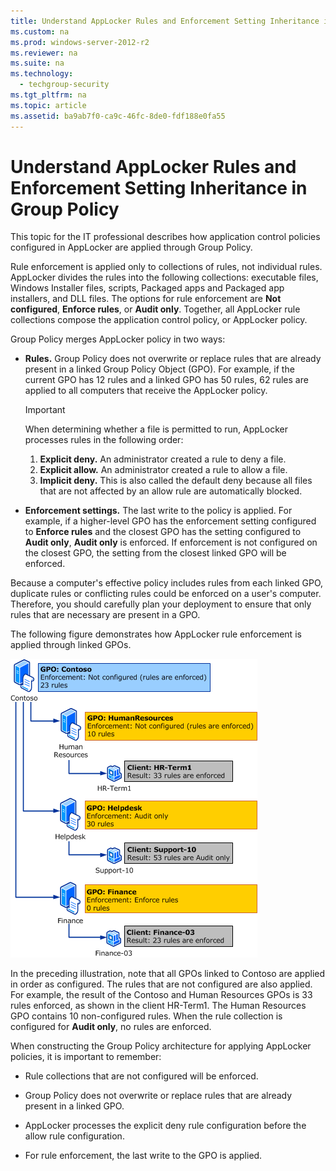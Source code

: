 ```yaml
---
title: Understand AppLocker Rules and Enforcement Setting Inheritance in Group Policy
ms.custom: na
ms.prod: windows-server-2012-r2
ms.reviewer: na
ms.suite: na
ms.technology: 
  - techgroup-security
ms.tgt_pltfrm: na
ms.topic: article
ms.assetid: ba9ab7f0-ca9c-46fc-8de0-fdf188e0fa55
---
```

# Understand AppLocker Rules and Enforcement Setting Inheritance in Group Policy
This topic for the IT professional describes how application control policies configured in AppLocker are applied through Group Policy.

Rule enforcement is applied only to collections of rules, not individual rules. AppLocker divides the rules into the following collections: executable files, Windows Installer files, scripts, Packaged apps and Packaged app installers, and DLL files. The options for rule enforcement are **Not configured**, **Enforce rules**, or **Audit only**. Together, all AppLocker rule collections compose the application control policy, or AppLocker policy.

Group Policy merges AppLocker policy in two ways:

-   **Rules.** Group Policy does not overwrite or replace rules that are already present in a linked Group Policy Object (GPO). For example, if the current GPO has 12 rules and a linked GPO has 50 rules, 62 rules are applied to all computers that receive the AppLocker policy.

    > [!IMPORTANT]
    > When determining whether a file is permitted to run, AppLocker processes rules in the following order:
    > 
    > 1.  **Explicit deny.** An administrator created a rule to deny a file.
    > 2.  **Explicit allow.** An administrator created a rule to allow a file.
    > 3.  **Implicit deny.** This is also called the default deny because all files that are not affected by an allow rule are automatically blocked.

-   **Enforcement settings.** The last write to the policy is applied. For example, if a higher-level GPO has the enforcement setting configured to **Enforce rules** and the closest GPO has the setting configured to **Audit only**, **Audit only** is enforced. If enforcement is not configured on the closest GPO, the setting from the closest linked GPO will be enforced.

Because a computer's effective policy includes rules from each linked GPO, duplicate rules or conflicting rules could be enforced on a user's computer. Therefore, you should carefully plan your deployment to ensure that only rules that are necessary are present in a GPO.

The following figure demonstrates how AppLocker rule enforcement is applied through linked GPOs.

![](../../../media/Understand-AppLocker-Rules-and-Enforcement-Setting-Inheritance-in-Group-Policy/AppLocker_Plan_Inheritance.gif)

In the preceding illustration, note that all GPOs linked to Contoso are applied in order as configured. The rules that are not configured are also applied. For example, the result of the Contoso and Human Resources GPOs is 33 rules enforced, as shown in the client HR-Term1. The Human Resources GPO contains 10 non-configured rules. When the rule collection is configured for **Audit only**, no rules are enforced.

When constructing the Group Policy architecture for applying AppLocker policies, it is important to remember:

-   Rule collections that are not configured will be enforced.

-   Group Policy does not overwrite or replace rules that are already present in a linked GPO.

-   AppLocker processes the explicit deny rule configuration before the allow rule configuration.

-   For rule enforcement, the last write to the GPO is applied.


